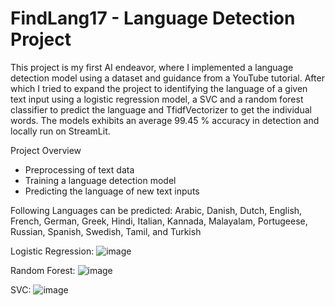 # FindLang17 - Language Detection Project
This project is my first AI endeavor, where I implemented a language detection model using a dataset and guidance from a YouTube tutorial. 
After which I tried to expand the project to identifying the language of a given text input using a logistic regression model, a SVC and a random forest classifier to predict the language and TfidfVectorizer to get the individual words.
The models exhibits an average 99.45 % accuracy in detection and locally run on StreamLit.

Project Overview
- Preprocessing of text data
- Training a language detection model
- Predicting the language of new text inputs

Following Languages can be predicted:
Arabic, Danish, Dutch, English, French, German, Greek, Hindi, Italian, Kannada, Malayalam, Portugeese,
Russian, Spanish, Swedish, Tamil, and Turkish

Logistic Regression:
![image](https://github.com/user-attachments/assets/beeaece4-b8b9-4cab-8dce-a41e4484bb10)

Random Forest:
![image](https://github.com/user-attachments/assets/9e2af042-1a70-4ed3-b739-59d5cc556ccf)

SVC:
![image](https://github.com/user-attachments/assets/73830d75-4fd7-4744-8827-15c77ea1db3a)




